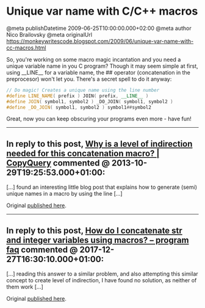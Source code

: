 # Unique var name with C/C++ macros

@meta publishDatetime 2009-06-25T10:00:00.000+02:00
@meta author Nico Brailovsky
@meta originalUrl https://monkeywritescode.blogspot.com/2009/06/unique-var-name-with-cc-macros.html

So, you're working on some macro magic incantation and you need a unique variable name in you C program? Though it may seem simple at first, using \_\_LINE\_\_ for a variable name, the ## operator (concatenation in the preprocesor) won't let you. There's a secret spell to do it anyway:

```c++
// Do magic! Creates a unique name using the line number
#define LINE_NAME( prefix ) JOIN( prefix, __LINE__ )
#define JOIN( symbol1, symbol2 ) _DO_JOIN( symbol1, symbol2 )
#define _DO_JOIN( symbol1, symbol2 ) symbol1##symbol2
```

Great, now you can keep obscuring your programs even more - have fun!


---
## In reply to this post, [Why is a level of indirection needed for this concatenation macro? | CopyQuery](md_blog/youfoundadeadlink.md) commented @ 2013-10-29T19:25:53.000+01:00:

[…] found an interesting little blog post that explains how to generate (semi) unique names in a macro by using the line […]

Original [published here](md_blog/2009/0625_UniquevarnamewithCCmacros.md).

---
## In reply to this post, [How do I concatenate str and integer variables using macros? – program faq](md_blog/youfoundadeadlink.md) commented @ 2017-12-27T16:30:10.000+01:00:

[…] reading this answer to a similar problem, and also attempting this similar concept to create level of indirection, I have found no solution, as neither of them work […]

Original [published here](md_blog/2009/0625_UniquevarnamewithCCmacros.md).

